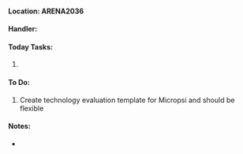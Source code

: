 #### Location: ARENA2036

#### Handler: 

#### Today Tasks:
1. 
#### To Do:
1. Create technology evaluation template for Micropsi and should be flexible 

#### Notes:
- 